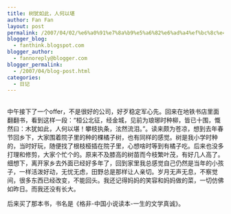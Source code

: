 ```yaml
---
title: 树犹如此，人何以堪
author: Fan Fan
layout: post
permalink: /2007/04/02/%e6%a0%91%e7%8a%b9%e5%a6%82%e6%ad%a4%ef%bc%8c%e4%ba%ba%e4%bd%95%e4%bb%a5%e5%a0%aa/
blogger_blog:
  - fanthink.blogspot.com
blogger_author:
  - fannoreply@blogger.com
blogger_permalink:
  - /2007/04/blog-post.html
categories:
  - 日记
---
```

<a onblur="try {parent.deselectBloggerImageGracefully();} catch(e) {}" href="http://2.bp.blogspot.com/_lz-dDaxCZHc/RhDX5fvuYvI/AAAAAAAAAA4/U1vAiratNBw/s1600-h/DSC01445.JPG"><img style="margin: 0pt 10px 10px 0pt; float: left; cursor: pointer;" src="http://2.bp.blogspot.com/_lz-dDaxCZHc/RhDX5fvuYvI/AAAAAAAAAA4/U1vAiratNBw/s320/DSC01445.JPG" alt="" id="BLOGGER_PHOTO_ID_5048772565056512754" border="0" /></a>  
中午接下了一个offer，不是很好的公司，好歹稳定军心先。回来在地铁书店里面翻翻书，看到这样一段：“桓公北征，经金城，见前为琅琊时种柳，皆已十围，慨然曰：木犹如此，人何以堪！攀枝执条，泫然流泪。”。读来颇为苍凉，想到去年春节回乡下，大家围着院子里的种的棵橘子树，也有同样的感觉。树是我小学时种的，当时好玩，随便找了根枝桠插在院子里，心想啥时等到有橘子吃。后来也没多打理和修剪，大家个忙个的。原来不及膝高的树苗而今枝繁叶茂，有好几人高了。  
细想下，离开家乡去外面已经好多年了，回到家里我总感觉自己仍然是当年的小孩子，一样活泼好动，无忧无虑，田野总是那样让人亲切。岁月无声无息，不察觉间，很多东西已经改变，不能回头。我还记得妈妈的笑容和妈妈做的菜，一切仿佛如昨日。而我还没有长大。

后来买了那本书，书名是《格非-中国小说读本-一生的文学真诚》。